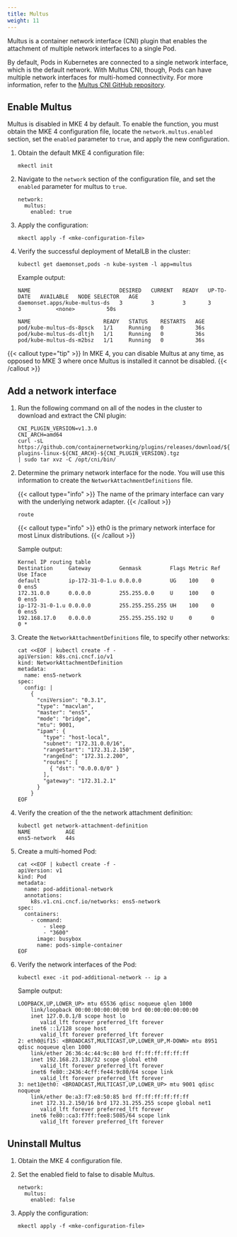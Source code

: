 ```yaml
---
title: Multus
weight: 11
---
```


Multus is a container network interface (CNI) plugin that enables the
attachment of multiple network interfaces to a single Pod.

By default, Pods in Kubernetes are connected to a single network
interface, which is the default network. With Multus CNI, though, Pods can have
multiple network interfaces for multi-homed connectivity. For more information,
refer to the [Multus CNI GitHub repository](https://github.com/k8snetworkplumbingwg/multus-cni).

## Enable Multus

Multus is disabled in MKE 4 by default. To enable the function, you must obtain
the MKE 4 configuration file, locate the `network.multus.enabled` section, set
the `enabled` parameter to `true`, and apply the new configuration.

1. Obtain the default MKE 4 configuration file:

   ```
   mkectl init
   ```

2. Navigate to the `network` section of the configuration file, and set the
   `enabled` parameter for multus to `true`.

   ```
   network:
     multus:
       enabled: true
   ```

3. Apply the configuration:

   ```
   mkectl apply -f <mke-configuration-file>
   ```

4. Verify the successful deployment of MetalLB in the cluster:

   ```
   kubectl get daemonset,pods -n kube-system -l app=multus
   ```

   Example output:

   ```
   NAME                            DESIRED   CURRENT   READY   UP-TO-DATE   AVAILABLE   NODE SELECTOR   AGE
   daemonset.apps/kube-multus-ds   3         3         3       3            3           <none>          50s

   NAME                       READY   STATUS    RESTARTS   AGE
   pod/kube-multus-ds-8psck   1/1     Running   0          36s
   pod/kube-multus-ds-dltjh   1/1     Running   0          36s
   pod/kube-multus-ds-m2bsz   1/1     Running   0          36s
   ```

{{< callout type="tip" >}}
In MKE 4, you can disable Multus at any time, as opposed to MKE 3 where once
Multus is installed it cannot be disabled.
{{< /callout >}}

## Add a network interface

1. Run the following command on all of the nodes in the cluster to
   download and extract the CNI plugin:

   ```
   CNI_PLUGIN_VERSION=v1.3.0
   CNI_ARCH=amd64
   curl -sL
   https://github.com/containernetworking/plugins/releases/download/${CNI_PLUGIN_VERSION}/cni-plugins-linux-${CNI_ARCH}-${CNI_PLUGIN_VERSION}.tgz
   | sudo tar xvz -C /opt/cni/bin/
   ```

2. Determine the primary network interface for the node. You will use this
   information to create the `NetworkAttachmentDefinitions` file.

   {{< callout type="info" >}}
   The name of the primary interface can vary with the underlying network adapter.
   {{< /callout >}}

   ```
   route
   ```

   {{< callout type="info" >}}
   eth0 is the primary network interface for most Linux distributions.
   {{< /callout >}}

   Sample output:

   ```
   Kernel IP routing table
   Destination     Gateway         Genmask         Flags Metric Ref    Use Iface
   default         ip-172-31-0-1.u 0.0.0.0         UG    100    0        0 ens5
   172.31.0.0      0.0.0.0         255.255.0.0     U     100    0        0 ens5
   ip-172-31-0-1.u 0.0.0.0         255.255.255.255 UH    100    0        0 ens5
   192.168.17.0    0.0.0.0         255.255.255.192 U     0      0        0 *
   ```

3. Create the `NetworkAttachmentDefinitions` file, to specify other networks:

   ```
   cat <<EOF | kubectl create -f -
   apiVersion: k8s.cni.cncf.io/v1
   kind: NetworkAttachmentDefinition
   metadata:
     name: ens5-network
   spec:
     config: |
       {
         "cniVersion": "0.3.1",
         "type": "macvlan",
         "master": "ens5",
         "mode": "bridge",
         "mtu": 9001,
         "ipam": {
           "type": "host-local",
           "subnet": "172.31.0.0/16",
           "rangeStart": "172.31.2.150",
           "rangeEnd": "172.31.2.200",
           "routes": [
             { "dst": "0.0.0.0/0" }
           ],
           "gateway": "172.31.2.1"
         }
       }
   EOF
   ```

4. Verify the creation of the the network attachment definition:

   ```
   kubectl get network-attachment-definition
   NAME           AGE
   ens5-network   44s
   ```

5. Create a multi-homed Pod:

   ```
   cat <<EOF | kubectl create -f -
   apiVersion: v1
   kind: Pod
   metadata:
     name: pod-additional-network
     annotations:
       k8s.v1.cni.cncf.io/networks: ens5-network
   spec:
     containers:
       - command:
           - sleep
           - "3600"
         image: busybox
         name: pods-simple-container
   EOF
   ```

6. Verify the network interfaces of the Pod:

   ```
   kubectl exec -it pod-additional-network -- ip a
   ```

   Sample output:

   ```
   LOOPBACK,UP,LOWER_UP> mtu 65536 qdisc noqueue qlen 1000
       link/loopback 00:00:00:00:00:00 brd 00:00:00:00:00:00
       inet 127.0.0.1/8 scope host lo
          valid_lft forever preferred_lft forever
       inet6 ::1/128 scope host
          valid_lft forever preferred_lft forever
   2: eth0@if15: <BROADCAST,MULTICAST,UP,LOWER_UP,M-DOWN> mtu 8951 qdisc noqueue qlen 1000
       link/ether 26:36:4c:44:9c:80 brd ff:ff:ff:ff:ff:ff
       inet 192.168.23.138/32 scope global eth0
          valid_lft forever preferred_lft forever
       inet6 fe80::2436:4cff:fe44:9c80/64 scope link
          valid_lft forever preferred_lft forever
   3: net1@eth0: <BROADCAST,MULTICAST,UP,LOWER_UP> mtu 9001 qdisc noqueue
       link/ether 0e:a3:f7:e8:50:85 brd ff:ff:ff:ff:ff:ff
       inet 172.31.2.150/16 brd 172.31.255.255 scope global net1
          valid_lft forever preferred_lft forever
       inet6 fe80::ca3:f7ff:fee8:5085/64 scope link
          valid_lft forever preferred_lft forever
   ```

## Uninstall Multus

1. Obtain the MKE 4 configuration file.

2. Set the enabled field to false to disable Multus.

   ```
   network:
     multus:
       enabled: false
   ```

3. Apply the configuration:

   ```
   mkectl apply -f <mke-configuration-file>
   ```